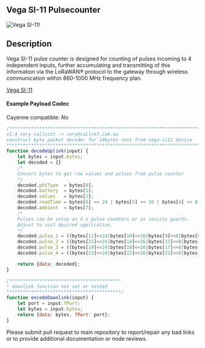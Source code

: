 ## Vega SI-11 Pulsecounter

![Vega SI-11!](https://en.iotvega.com/content/ru/si/si11/3.jpg)

## Description
Vega SI-11 pulse counter is designed for counting of pulses incoming to 4 independent inputs, further accumulating and transmitting of this information via the LoRaWAN® protocol to the gateway through wireless communication within 860-1000 MHz frequency plan.

[Vega SI-11](https://en.iotvega.com/product/si11)

#### Example Payload Codec
Cayenne compatible: *No*

```js
/****************************************************************************************
v1.4 cory callcott -> cory@callref.com.au
construct byte packet decoder for 24bytes sent from vega-si11 device
*****************************************************************************************/
function decodeUplink(input) {
    let bytes = input.bytes;
    let decoded = {}
    /*
    Convert bytes to get raw values and pulses from pulse counter
    */
    decoded.pktType  = bytes[0];
    decoded.battery  = bytes[1];
    decoded.values   = bytes[2];
    decoded.readTime = bytes[6] << 24 | bytes[5] << 16 | bytes[4] << 8 | bytes[3];
    decoded.ambient  = bytes[7];
    /*
    Pulses can be setup as 4 x pulse counters or as secuity guards.
    Adjust to suit desired application.
    */
    decoded.pulse_1 = ((bytes[11]<<24|bytes[10]<<16|bytes[9]<<8|bytes[8]) * 5) / 1000;
    decoded.pulse_2 = ((bytes[15]<<24|bytes[14]<<16|bytes[13]<<8|bytes[12]) * 5) / 1000;
    decoded.pulse_3 = ((bytes[19]<<24|bytes[18]<<16|bytes[17]<<8|bytes[16]) * 5) / 1000;
    decoded.pulse_4 = ((bytes[23]<<24|bytes[22]<<16|bytes[21]<<8|bytes[20]) * 5) / 1000;

    return {data: decoded};
}

/*****************************************
* downlink function not set or tested
******************************************/
function encodeDownlink(input) {
  	let port = input.fPort;
  	let bytes = input.bytes;
	return {data: bytes, fPort: port};
}
```
Please submit pull request to main repository to report/repair any bad links or to provide additional documentation or node reviews.